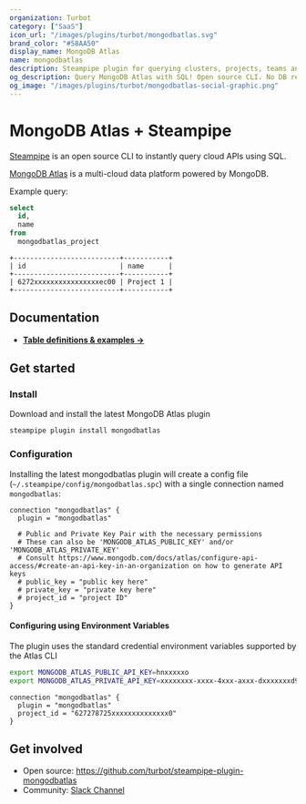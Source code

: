 ```yaml
---
organization: Turbot
category: ["SaaS"]
icon_url: "/images/plugins/turbot/mongodbatlas.svg"
brand_color: "#58AA50"
display_name: MongoDB Atlas
name: mongodbatlas
description: Steampipe plugin for querying clusters, projects, teams and more from MongoDB Atlas.
og_description: Query MongoDB Atlas with SQL! Open source CLI. No DB required.
og_image: "/images/plugins/turbot/mongodbatlas-social-graphic.png"
---
```


# MongoDB Atlas + Steampipe

[Steampipe](https://steampipe.io) is an open source CLI to instantly query cloud APIs using SQL.

[MongoDB Atlas](https://www.mongodb.com/atlas) is a multi-cloud data platform powered by MongoDB.

Example query:

```sql
select
  id,
  name
from
  mongodbatlas_project
```

```
+--------------------------+-----------+
| id                       | name      |
+--------------------------+-----------+
| 6272xxxxxxxxxxxxxxxxec00 | Project 1 |
+--------------------------+-----------+
```

## Documentation

- **[Table definitions & examples →](/plugins/turbot/mongodbatlas/tables)**

## Get started

### Install

Download and install the latest MongoDB Atlas plugin

```bash
steampipe plugin install mongodbatlas
```

### Configuration

Installing the latest mongodbatlas plugin will create a config file (`~/.steampipe/config/mongodbatlas.spc`) with a single connection named `mongodbatlas`:

```hcl
connection "mongodbatlas" {
  plugin = "mongodbatlas"

  # Public and Private Key Pair with the necessary permissions
  # These can also be 'MONGODB_ATLAS_PUBLIC_KEY' and/or 'MONGODB_ATLAS_PRIVATE_KEY'
  # Consult https://www.mongodb.com/docs/atlas/configure-api-access/#create-an-api-key-in-an-organization on how to generate API keys
  # public_key = "public key here"
  # private_key = "private key here"
  # project_id = "project ID"
}

```

#### Configuring using Environment Variables

The plugin uses the standard credential environment variables supported by the Atlas CLI

```bash
export MONGODB_ATLAS_PUBLIC_API_KEY=hnxxxxxo
export MONGODB_ATLAS_PRIVATE_API_KEY=xxxxxxxx-xxxx-4xxx-axxx-dxxxxxxxd9fc
```

```hcl
connection "mongodbatlas" {
  plugin = "mongodbatlas"
  project_id = "627278725xxxxxxxxxxxxxx0"
}
```

## Get involved

- Open source: https://github.com/turbot/steampipe-plugin-mongodbatlas
- Community: [Slack Channel](https://steampipe.io/community/join)
